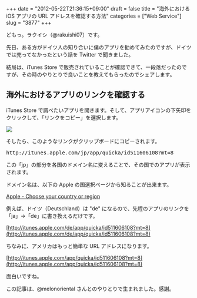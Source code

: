 +++
date = "2012-05-22T21:36:15+09:00"
draft = false
title = "海外における iOS アプリの URL アドレスを確認する方法"
categories = ["Web Service"]
slug = "3877"
+++

どもっ。ラクイシ（@rakuishi07）です。

先日、ある方がドイツ人の知り合いに僕のアプリを勧めてみたのですが、ドイツでは売ってなかったという話を Twitter で聞きました。

結局は、iTunes Store で販売されていることが確認できて、一段落だったのですが、その時のやりとりで良いことを教えてもらったのでシェアします。

## 海外におけるアプリのリンクを確認する

iTunes Store で調べたいアプリを開きます。そして、アプリアイコンの下矢印をクリックして、「リンクをコピー」を選択します。

![](/images/2012/05/3877_1.png)

そしたら、このようなリンクがクリップボードにコピーされます。

<pre>http://itunes.apple.com/jp/app/quicka/id511606108?mt=8</code></pre>

この「jp」の部分を各国のドメイン名に変えることで、その国でのアプリが表示されます。

ドメイン名は、以下の Apple の国選択ページから知ることが出来ます。

[Apple - Choose your country or region](http://www.apple.com/choose-your-country/)

例えば、ドイツ（Deutschland）は "de" になるので、先程のアプリのリンクを「ja」→「de」に書き換えるだけです。

[http://itunes.apple.com/de/app/quicka/id511606108?mt=8](http://itunes.apple.com/de/app/quicka/id511606108?mt=8)

ちなみに、アメリカはもっと簡単な URL アドレスになります。

[http://itunes.apple.com/app/quicka/id511606108?mt=8](http://itunes.apple.com/app/quicka/id511606108?mt=8)

面白いですね。

この記事は、@melonoriental さんとのやりとりで生まれました。感謝。
